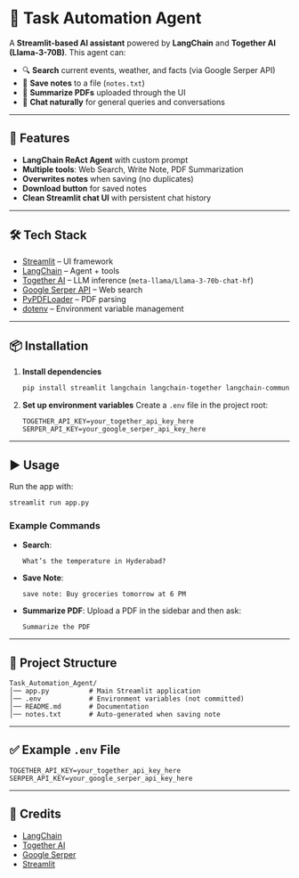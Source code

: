 # 🤖 Task Automation Agent

A **Streamlit-based AI assistant** powered by **LangChain** and **Together AI (Llama-3-70B)**.
This agent can:

* 🔍 **Search** current events, weather, and facts (via Google Serper API)
* 📝 **Save notes** to a file (`notes.txt`)
* 📄 **Summarize PDFs** uploaded through the UI
* 💬 **Chat naturally** for general queries and conversations

---

## 🚀 Features

* **LangChain ReAct Agent** with custom prompt
* **Multiple tools**: Web Search, Write Note, PDF Summarization
* **Overwrites notes** when saving (no duplicates)
* **Download button** for saved notes
* **Clean Streamlit chat UI** with persistent chat history

---

## 🛠️ Tech Stack

* [Streamlit](https://streamlit.io/) – UI framework
* [LangChain](https://www.langchain.com/) – Agent + tools
* [Together AI](https://www.together.ai/) – LLM inference (`meta-llama/Llama-3-70b-chat-hf`)
* [Google Serper API](https://serper.dev/) – Web search
* [PyPDFLoader](https://python.langchain.com/docs/integrations/document_loaders/pypdf) – PDF parsing
* [dotenv](https://pypi.org/project/python-dotenv/) – Environment variable management

---

## 📦 Installation


1. **Install dependencies**

   ```bash
   pip install streamlit langchain langchain-together langchain-community python-dotenv pypdf
   ```

2. **Set up environment variables**
   Create a `.env` file in the project root:

   ```
   TOGETHER_API_KEY=your_together_api_key_here
   SERPER_API_KEY=your_google_serper_api_key_here
   ```

---

## ▶️ Usage

Run the app with:

```bash
streamlit run app.py
```

### Example Commands

* **Search**:

  ```
  What’s the temperature in Hyderabad?
  ```
* **Save Note**:

  ```
  save note: Buy groceries tomorrow at 6 PM
  ```
* **Summarize PDF**:
  Upload a PDF in the sidebar and then ask:

  ```
  Summarize the PDF
  ```

---

## 📂 Project Structure

```
Task_Automation_Agent/
│── app.py          # Main Streamlit application
│── .env            # Environment variables (not committed)
│── README.md       # Documentation
│── notes.txt       # Auto-generated when saving note
```

---

## ✅ Example `.env` File

```
TOGETHER_API_KEY=your_together_api_key_here
SERPER_API_KEY=your_google_serper_api_key_here
```

---

## 🙌 Credits

* [LangChain](https://www.langchain.com/)
* [Together AI](https://www.together.ai/)
* [Google Serper](https://serper.dev/)
* [Streamlit](https://streamlit.io/)